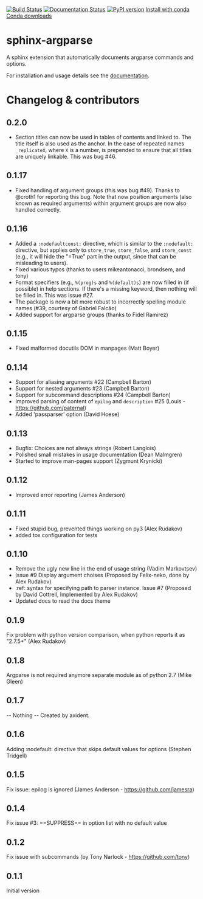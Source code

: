 [![Build Status](https://travis-ci.org/ribozz/sphinx-argparse.svg?branch=master)](https://travis-ci.org/ribozz/sphinx-argparse) [![Documentation Status](https://readthedocs.org/projects/sphinx-argparse/badge/?version=stable)](http://sphinx-argparse.readthedocs.org/) [![PyPI version](https://badge.fury.io/py/sphinx-argparse.svg)](https://badge.fury.io/py/sphinx-argparse) [Install with conda](https://anaconda.org/conda-forge/sphinx-argparse/badges/installer/conda.svg) [Conda downloads](https://anaconda.org/conda-forge/sphinx-argparse/badges/downloads.svg)

sphinx-argparse
===============

A sphinx extension that automatically documents argparse commands and options.

For installation and usage details see the [documentation](http://sphinx-argparse.readthedocs.org/en/latest/).

Changelog & contributors
========================

0.2.0
-----

- Section titles can now be used in tables of contents and linked to. The title itself is also used as the anchor. In the case of repeated names `_replicateX`, where `X` is a number, is prepended to ensure that all titles are uniquely linkable. This was bug #46.

0.1.17
------

- Fixed handling of argument groups (this was bug #49). Thanks to @croth1 for reporting this bug. Note that now position arguments (also known as required arguments) within argument groups are now also handled correctly.

0.1.16
------

- Added a `:nodefaultconst:` directive, which is similar to the `:nodefault:` directive, but applies only to `store_true`, `store_false`, and `store_const` (e.g., it will hide the "=True" part in the output, since that can be misleading to users).
- Fixed various typos (thanks to users mikeantonacci, brondsem, and tony)
- Format specifiers (e.g., `%(prog)s` and `%(default)s`) are now filled in (if possible) in help sections. If there's a missing keyword, then nothing will be filled in. This was issue #27.
- The package is now a bit more robust to incorrectly spelling module names (#39, courtesy of Gabriel Falcão)
- Added support for argparse groups (thanks to Fidel Ramirez)

0.1.15
------

- Fixed malformed docutils DOM in manpages (Matt Boyer)


0.1.14
------

- Support for aliasing arguments #22 (Campbell Barton)
- Support for nested arguments #23 (Campbell Barton)
- Support for subcommand descriptions #24 (Campbell Barton)
- Improved parsing of content of `epilog` and `description` #25 (Louis - https://github.com/paternal)
- Added 'passparser' option (David Hoese)

0.1.13
------

- Bugfix: Choices are not always strings (Robert Langlois)
- Polished small mistakes in usage documentation (Dean Malmgren)
- Started to improve man-pages support (Zygmunt Krynicki)

0.1.12
------

- Improved error reporting (James Anderson)

0.1.11
------

- Fixed stupid bug, prevented things working on py3 (Alex Rudakov)
- added tox configuration for tests

0.1.10
------

- Remove the ugly new line in the end of usage string (Vadim Markovtsev)
- Issue #9 Display argument choises (Proposed by Felix-neko, done by Alex Rudakov)
- :ref: syntax for specifying path to parser instance. Issue #7 (Proposed by David Cottrell, Implemented by Alex Rudakov)
- Updated docs to read the docs theme

0.1.9
-----

Fix problem with python version comparison, when python reports it as "2.7.5+" (Alex Rudakov)

0.1.8
-----

Argparse is not required anymore separate module as of python 2.7 (Mike Gleen)

0.1.7
-----

-- Nothing -- Created by axident.

0.1.6
-----

Adding :nodefault: directive that skips default values for options (Stephen Tridgell)

0.1.5
-----

Fix issue: epilog is ignored (James Anderson - https://github.com/jamesra)

0.1.4
-----

Fix issue #3: ==SUPPRESS== in option list with no default value

0.1.2
-----

Fix issue with subcommands (by Tony Narlock - https://github.com/tony)

0.1.1
-----

Initial version
